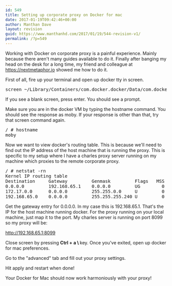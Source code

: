 ```yaml
---
id: 549
title: Setting up corporate proxy on Docker for mac
date: 2017-01-19T09:42:46+00:00
author: Manthan Dave
layout: revision
guid: https://www.manthanhd.com/2017/01/19/544-revision-v1/
permalink: /?p=549
---
```

Working with Docker on corporate proxy is a painful experience. Mainly because there aren't many guides available to do it. Finally after banging my head on the desk for a long time, my friend and colleague at <a href="https://nextmetaphor.io">https://nextmetaphor.io</a> showed me how to do it.

First of all, fire up your terminal and open up docker tty in screen.
<pre class="lang:sh decode:true">screen ~/Library/Containers/com.docker.docker/Data/com.docker.driver.amd64-linux/tty</pre>
If you see a blank screen, press enter. You should see a prompt.

Make sure you are in the docker VM by typing the hostname command. You should see the response as moby. If your response is other than that, try that screen command again.
<pre class="lang:sh decode:true">/ # hostname
moby</pre>
Now we want to view docker's routing table. This is because we'll need to find out the IP address of the host machine that is running the proxy. This is specific to my setup where I have a charles proxy server running on my machine which proxies to the remote corporate proxy.
<pre class="lang:sh decode:true">/ # netstat -rn
Kernel IP routing table
Destination     Gateway         Genmask         Flags   MSS Window  irtt Iface
0.0.0.0         192.168.65.1    0.0.0.0         UG        0 0          0 eth0
172.17.0.0      0.0.0.0         255.255.0.0     U         0 0          0 docker0
192.168.65.0    0.0.0.0         255.255.255.240 U         0 0          0 eth0</pre>
Get the gateway entry for 0.0.0.0. In my case this is 192.168.65.1. That's the IP for the host machine running docker. For the proxy running on your local machine, just map it to the port. My charles server is running on port 8099 so my proxy will be:

http://192.168.65.1:8099

Close screen by pressing <strong>Ctrl + a \ </strong>key. Once you've exited, open up docker for mac preferences.

Go to the "advanced" tab and fill out your proxy settings.

Hit apply and restart when done!

Your Docker for Mac should now work harmoniously with your proxy!